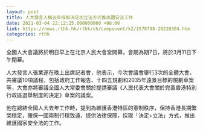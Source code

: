 ```yaml
---
layout: post
title: 人大發言人稱去年採取決定加立法方式推出國安法工作
date: 2021-03-04 22:12:25.000000000 +08:00
link: https://news.rthk.hk/rthk/ch/component/k2/1578798-20210304.htm
categories: rthk
---
```


全國人大會議將於明日早上在北京人民大會堂開幕，會期為期7日，將於3月11日下午閉幕。

人大發言人張業遂在晚上出席記者會，他表示，今次會議會舉行3次的全體大會，共審議10項議程，包括政府工作報告、十四五規劃和2035年遠景目標的規劃草案等，大會亦將審議全國人大常委會關於提請審議《人民代表大會關於完善香港特別行政區選舉制度的決定》草案的議案。

他在總結全國人大去年工作時，提到為維護香港特區的憲制秩序，保持香港長期繁榮穩定，確保一國兩制行穩致遠，提供法律保障，採取「決定+立法」方式，推出維護國家安全法的工作。
